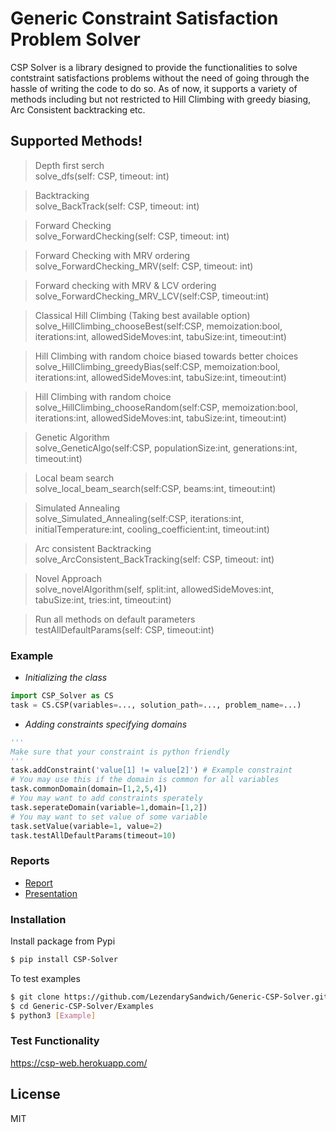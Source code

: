 
# Generic Constraint Satisfaction Problem Solver

CSP Solver is a library designed to provide the functionalities to solve contstraint satisfactions problems without the need of going through the hassle of writing the code to do so. As of now, it supports a variety of methods including but not restricted to Hill Climbing with greedy biasing, Arc Consistent backtracking etc. 

## Supported Methods!
> Depth first serch  
> solve_dfs(self: CSP, timeout: int)

> Backtracking  
> solve_BackTrack(self: CSP, timeout: int)

> Forward Checking  
> solve_ForwardChecking(self: CSP, timeout: int)

> Forward Checking with MRV ordering  
> solve_ForwardChecking_MRV(self: CSP, timeout: int)

> Forward checking with MRV & LCV ordering  
> solve_ForwardChecking_MRV_LCV(self:CSP, timeout:int)

> Classical Hill Climbing (Taking best available option)  
> solve_HillClimbing_chooseBest(self:CSP, memoization:bool, iterations:int, allowedSideMoves:int, tabuSize:int, timeout:int)

> Hill Climbing with random choice biased towards better choices  
> solve_HillClimbing_greedyBias(self:CSP, memoization:bool, iterations:int, allowedSideMoves:int, tabuSize:int, timeout:int)

> Hill Climbing with random choice  
> solve_HillClimbing_chooseRandom(self:CSP, memoization:bool, iterations:int, allowedSideMoves:int, tabuSize:int, timeout:int)

> Genetic Algorithm  
> solve_GeneticAlgo(self:CSP, populationSize:int, generations:int, timeout:int)

> Local beam search  
> solve_local_beam_search(self:CSP, beams:int, timeout:int)

> Simulated Annealing  
> solve_Simulated_Annealing(self:CSP, iterations:int, initialTemperature:int, cooling_coefficient:int, timeout:int)

> Arc consistent Backtracking  
> solve_ArcConsistent_BackTracking(self: CSP, timeout: int)

> Novel Approach  
> solve_novelAlgorithm(self, split:int, allowedSideMoves:int, tabuSize:int, tries:int, timeout:int)

> Run all methods on default parameters  
> testAllDefaultParams(self: CSP, timeout:int)

### Example
* *Initializing the class*
```python
import CSP_Solver as CS
task = CS.CSP(variables=..., solution_path=..., problem_name=...)
```
* *Adding constraints specifying domains*
```python
'''
Make sure that your constraint is python friendly
'''
task.addConstraint('value[1] != value[2]') # Example constraint
# You may use this if the domain is common for all variables
task.commonDomain(domain=[1,2,5,4]) 
# You may want to add constraints sperately
task.seperateDomain(variable=1,domain=[1,2]) 
# You may want to set value of some variable
task.setValue(variable=1, value=2)
task.testAllDefaultParams(timeout=10)
```
### Reports
* [Report](https://drive.google.com/file/d/1MkcQGpeX8d3Qng5sB2CW_B0oS5HVSeKy/view?usp=sharing)
* [Presentation](https://drive.google.com/file/d/1gMElklxYo2P_uIFUzBrgsuGk1OvaAOQR/view?usp=sharing)

### Installation
Install package from Pypi
```bash
$ pip install CSP-Solver
```

To test examples

```bash
$ git clone https://github.com/LezendarySandwich/Generic-CSP-Solver.git
$ cd Generic-CSP-Solver/Examples
$ python3 [Example]
```

### Test Functionality

https://csp-web.herokuapp.com/

License
----

MIT

